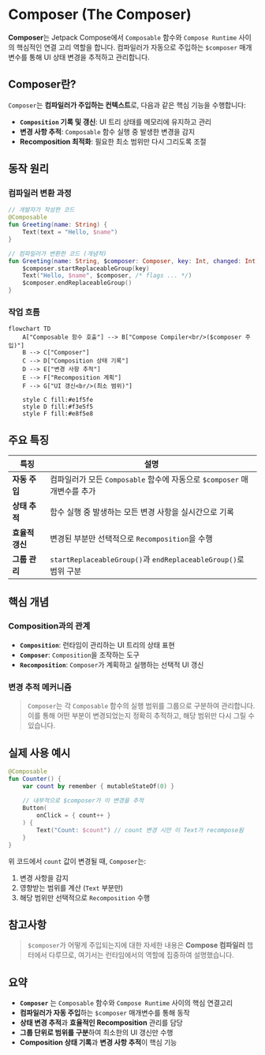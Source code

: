# Composer (The Composer)

**Composer**는 Jetpack Compose에서 `Composable` 함수와 `Compose Runtime` 사이의 핵심적인 연결 고리 역할을 합니다. 컴파일러가 자동으로 주입하는 `$composer` 매개변수를 통해 UI 상태 변경을 추적하고 관리합니다.

## Composer란?

`Composer`는 **컴파일러가 주입하는 컨텍스트**로, 다음과 같은 핵심 기능을 수행합니다:

- **`Composition` 기록 및 갱신**: UI 트리 상태를 메모리에 유지하고 관리
- **변경 사항 추적**: `Composable` 함수 실행 중 발생한 변경을 감지
- **Recomposition 최적화**: 필요한 최소 범위만 다시 그리도록 조절

## 동작 원리

### 컴파일러 변환 과정

```kotlin
// 개발자가 작성한 코드
@Composable
fun Greeting(name: String) {
    Text(text = "Hello, $name")
}

// 컴파일러가 변환한 코드 (개념적)
fun Greeting(name: String, $composer: Composer, key: Int, changed: Int) {
    $composer.startReplaceableGroup(key)
    Text("Hello, $name", $composer, /* flags ... */)
    $composer.endReplaceableGroup()
}
```

### 작업 흐름

```mermaid
flowchart TD
    A["Composable 함수 호출"] --> B["Compose Compiler<br/>($composer 주입)"]
    B --> C["Composer"]
    C --> D["Composition 상태 기록"]
    D --> E["변경 사항 추적"]
    E --> F["Recomposition 계획"]
    F --> G["UI 갱신<br/>(최소 범위)"]
    
    style C fill:#e1f5fe
    style D fill:#f3e5f5
    style F fill:#e8f5e8
```

## 주요 특징

| 특징 | 설명 |
|------|------|
| **자동 주입** | 컴파일러가 모든 `Composable` 함수에 자동으로 `$composer` 매개변수를 추가 |
| **상태 추적** | 함수 실행 중 발생하는 모든 변경 사항을 실시간으로 기록 |
| **효율적 갱신** | 변경된 부분만 선택적으로 `Recomposition`을 수행 |
| **그룹 관리** | `startReplaceableGroup()`과 `endReplaceableGroup()`로 범위 구분 |

## 핵심 개념

### Composition과의 관계

- **`Composition`**: 런타임이 관리하는 UI 트리의 상태 표현
- **`Composer`**: `Composition`을 조작하는 도구
- **`Recomposition`**: `Composer`가 계획하고 실행하는 선택적 UI 갱신

### 변경 추적 메커니즘

> `Composer`는 각 `Composable` 함수의 실행 범위를 그룹으로 구분하여 관리합니다. 이를 통해 어떤 부분이 변경되었는지 정확히 추적하고, 해당 범위만 다시 그릴 수 있습니다.

## 실제 사용 예시

```kotlin
@Composable
fun Counter() {
    var count by remember { mutableStateOf(0) }
    
    // 내부적으로 $composer가 이 변경을 추적
    Button(
        onClick = { count++ }
    ) {
        Text("Count: $count") // count 변경 시만 이 Text가 recompose됨
    }
}
```

위 코드에서 `count` 값이 변경될 때, `Composer`는:
1. 변경 사항을 감지
2. 영향받는 범위를 계산 (`Text` 부분만)
3. 해당 범위만 선택적으로 `Recomposition` 수행

## 참고사항

> `$composer`가 어떻게 주입되는지에 대한 자세한 내용은 **Compose 컴파일러** 챕터에서 다루므로, 여기서는 런타임에서의 역할에 집중하여 설명했습니다.

## 요약

- **`Composer`** 는 `Composable` 함수와 `Compose Runtime` 사이의 핵심 연결고리
- **컴파일러가 자동 주입**하는 `$composer` 매개변수를 통해 동작
- **상태 변경 추적**과 **효율적인 Recomposition** 관리를 담당
- **그룹 단위로 범위를 구분**하여 최소한의 UI 갱신만 수행
- **Composition 상태 기록**과 **변경 사항 추적**이 핵심 기능